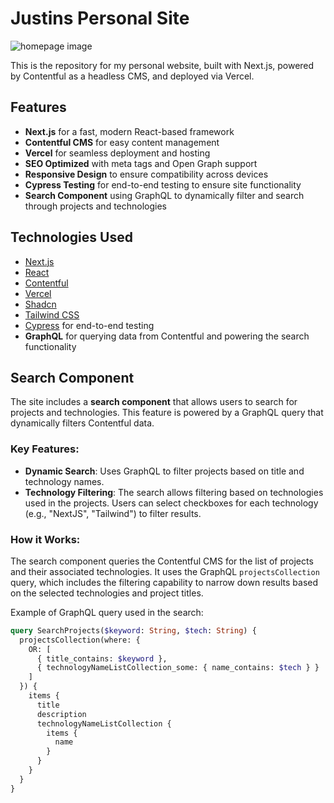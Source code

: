 # Justins Personal Site

![homepage image](/public/homepage/homepage_thumb.png)

This is the repository for my personal website, built with Next.js, powered by Contentful as a headless CMS, and deployed via Vercel.

## Features
- **Next.js** for a fast, modern React-based framework
- **Contentful CMS** for easy content management
- **Vercel** for seamless deployment and hosting
- **SEO Optimized** with meta tags and Open Graph support
- **Responsive Design** to ensure compatibility across devices 
- **Cypress Testing** for end-to-end testing to ensure site functionality
- **Search Component** using GraphQL to dynamically filter and search through projects and technologies

## Technologies Used
- [Next.js](https://nextjs.org/)
- [React](https://reactjs.org/)
- [Contentful](https://www.contentful.com/)
- [Vercel](https://vercel.com/)
- [Shadcn](https://ui.shadcn.com/)
- [Tailwind CSS](https://tailwindcss.com/)
- [Cypress](https://www.cypress.io/) for end-to-end testing
- **GraphQL** for querying data from Contentful and powering the search functionality

## Search Component

The site includes a **search component** that allows users to search for projects and technologies. This feature is powered by a GraphQL query that dynamically filters Contentful data.

### Key Features:
- **Dynamic Search**: Uses GraphQL to filter projects based on title and technology names.
- **Technology Filtering**: The search allows filtering based on technologies used in the projects. Users can select checkboxes for each technology (e.g., "NextJS", "Tailwind") to filter results.
  
### How it Works:
The search component queries the Contentful CMS for the list of projects and their associated technologies. It uses the GraphQL `projectsCollection` query, which includes the filtering capability to narrow down results based on the selected technologies and project titles.

Example of GraphQL query used in the search:
```graphql
query SearchProjects($keyword: String, $tech: String) {
  projectsCollection(where: {
    OR: [
      { title_contains: $keyword },
      { technologyNameListCollection_some: { name_contains: $tech } }
    ]
  }) {
    items {
      title
      description
      technologyNameListCollection {
        items {
          name
        }
      }
    }
  }
}
